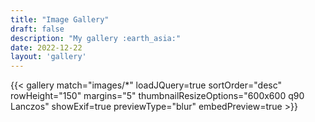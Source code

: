 ```yaml
---
title: "Image Gallery"
draft: false
description: "My gallery :earth_asia:" 
date: 2022-12-22
layout: 'gallery'
---
```


{{< gallery match="images/*" loadJQuery=true sortOrder="desc" rowHeight="150" margins="5" thumbnailResizeOptions="600x600 q90 Lanczos" showExif=true previewType="blur" embedPreview=true >}}

